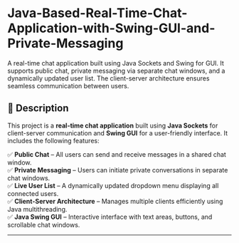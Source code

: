# Java-Based-Real-Time-Chat-Application-with-Swing-GUI-and-Private-Messaging
A real-time chat application built using Java Sockets and Swing for GUI. It supports public chat, private messaging via separate chat windows, and a dynamically updated user list. The client-server architecture ensures seamless communication between users.

## 📌 Description  
This project is a **real-time chat application** built using **Java Sockets** for client-server communication and **Swing GUI** for a user-friendly interface. It includes the following features:  

✅ **Public Chat** – All users can send and receive messages in a shared chat window.  
✅ **Private Messaging** – Users can initiate private conversations in separate chat windows.  
✅ **Live User List** – A dynamically updated dropdown menu displaying all connected users.  
✅ **Client-Server Architecture** – Manages multiple clients efficiently using Java multithreading.  
✅ **Java Swing GUI** – Interactive interface with text areas, buttons, and scrollable chat windows.  

---
